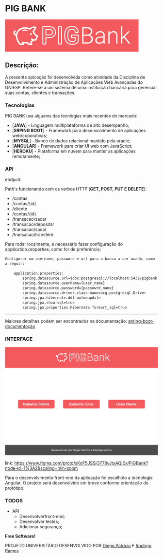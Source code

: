 # PIG BANK

![](https://github.com/diegojpatricio/pigbank/blob/main/assets/PIGBANK-LOGO.jpg)

## Descrição:
  A presente apicação foi desenvolvida como atividade da Disciplina de Desenvolvimento e Administração de Aplicações Web Avançadas do UNIESP.
  Refere-se a um sistema de uma instituição bancária para gerenciar suas contas, clientes e transações.</center>

### Tecnologias

PIG BANK usa alguams das tecnlogias mais recentes do mercado:

* [**JAVA**] - Linguagem multiplataforma de alto desempenho;
* [**SRPING BOOT**] - Framework para desenvolvimento de aplicações web/coporativas;
* [**MYSQL**] - Banco de dados relacional mantido pela oracle;
* [**ANGULAR**] - Framework para criar UI web com JavaScript;
* [**HEROKU**] - Plataforma em nuvem para manter as aplicações remotamente;


### API

endpoit: 

Path's funcionando com os verbos HTTP (**GET, POST, PUT E DELETE**):

* /contas
* /contas/{id}
* /cliente
* /contas/{id}
* /transacao/sacar
* /transacao/depositar
* /transacao/sacar
* /transacao/transferir

Para rodar localmente, é necessário fazer configuração do application.properties, como for de preferência;

    Configurar um username, password e url para o banco a ser usado, como a seguir:
    
        application.properties:            
            spring.datasource.url=jdbc:postgresql://localhost:5432/pigbank
            spring.datasource.username={user_name}
            spring.datasource.password={passowrd_name}
            spring.datasource.driver-class-name=org.postgresql.Driver
            spring.jpa.hibernate.ddl-auto=update
            spring.jpa.show-sql=true
            spring.jpa.properties.hibernate.formart_sql=true             
---

Maiores detalhes podem ser encontrados na documentação:
[spring-boot-documentação](https://docs.spring.io/spring-boot/docs/current/reference/html/spring-boot-features.html)        
    

### INTERFACE 

![](https://github.com/diegojpatricio/pigbank/blob/main/assets/PIGBANK-HOME.jpg)

link: https://www.figma.com/proto/sKoF5JSSjO778yJtxAQIEx/PIGBank?node-id=1%3A2&scaling=min-zoom

Para o desenvolvimento front-end da aplicação foi escolhido a tecnologia Angular. O projeto será desenvolvido em breve conforme orientação do protótipo.

### TODOS
* API
    - Desenvolverfront-end;
    - Desenvolver testes;
    - Adicionar segurança;


**Free Software!**

PROJETO UNIVERSITÁRIO DESENVOLVIDO POR [Diego Patrício](https://github.com/diegojpatricio) E [Rodrigo Ramos](https://github.com/)
